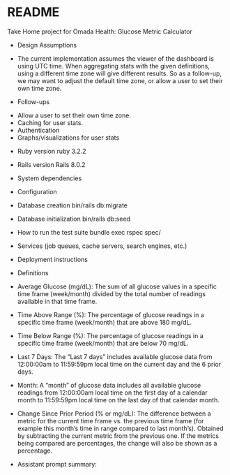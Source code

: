 # README

Take Home project for Omada Health: Glucose Metric Calculator

* Design Assumptions
- The current implementation assumes the viewer of the dashboard is using UTC time. When aggregating stats with the given definitions, using a different time zone will give different results. So as a follow-up, we may want to adjust the default time zone, or allow a user to set their own time zone.

* Follow-ups
- Allow a user to set their own time zone.
- Caching for user stats.
- Authentication
- Graphs/visualizations for user stats

* Ruby version
ruby 3.2.2

* Rails version
Rails 8.0.2

* System dependencies

* Configuration

* Database creation
bin/rails db:migrate

* Database initialization
bin/rails db:seed

* How to run the test suite
bundle exec rspec spec/

* Services (job queues, cache servers, search engines, etc.)

* Deployment instructions

* Definitions
- Average Glucose (mg/dL): The sum of all glucose values in a specific time frame (week/month)
divided by the total number of readings available in that time frame.

- Time Above Range (%): The percentage of glucose readings in a specific time frame
(week/month) that are above 180 mg/dL.

- Time Below Range (%): The percentage of glucose readings in a specific time frame
(week/month) that are below 70 mg/dL.

- Last 7 Days: The “Last 7 days” includes available glucose data from 12:00:00am to 11:59:59pm
local time on the current day and the 6 prior days.

- Month: A “month” of glucose data includes all available glucose readings from 12:00:00am local
time on the first day of a calendar month to 11:59:59pm local time on the last day of that calendar
month.

- Change Since Prior Period (% or mg/dL): The difference between a metric for the current time
frame vs. the previous time frame (for example this month’s time in range compared to last
month’s). Obtained by subtracting the current metric from the previous one. If the metrics being
compared are percentages, the change will also be shown as a percentage.

* Assistant prompt summary:
